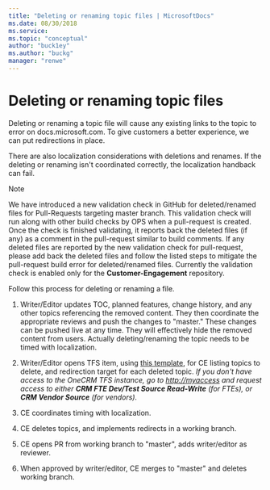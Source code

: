 ```yaml
---
title: "Deleting or renaming topic files | MicrosoftDocs"
ms.date: 08/30/2018
ms.service: 
ms.topic: "conceptual"
author: "buck1ey"
ms.author: "buckg"
manager: "renwe"
---
```



<!-- This needs updating. Tool will take care of the redirects. The info below is relevant only for April '19 and earlier. -->

# Deleting or renaming topic files

Deleting or renaming a topic file will cause any existing links to the topic to error on docs.microsoft.com. To give customers a better experience, we can put redirections in place.

There are also localization considerations with deletions and renames. If the deleting or renaming isn't coordinated correctly, the localization handback can fail.

> [!NOTE]
> We have introduced a new validation check in GitHub for deleted/renamed files for Pull-Requests targeting master branch. This validation check will run along with other build checks by OPS when a pull-request is created. Once the check is finished validating, it reports back the deleted files (if any) as a comment in the pull-request similar to build comments. If any deleted files are reported by the new validation check for pull-request, please add back the deleted files and follow the listed steps to mitigate the pull-request build error for deleted/renamed files.
> Currently the validation check is enabled only for the **Customer-Engagement** repository.

Follow this process for deleting or renaming a file.

 1.  Writer/Editor updates TOC, planned features, change history, and any other topics referencing the removed content. They then coordinate the appropriate reviews and push the changes to "master."
These changes can be pushed live at any time. They will effectively hide the removed content from users. Actually deleting/renaming the topic needs to be timed with localization.

 1.	Writer/Editor opens TFS item, using [this template](https://dynamicscrm.visualstudio.com/OneCRM/_workitems/create/Task?templateId=adfeaa5a-22a9-4416-9755-9b9980c42822&ownerId=74778d57-e6a1-43fe-b56b-be19cb488aae), for CE listing topics to delete, and redirection target for each deleted topic. *If you don't have access to the OneCRM TFS instance, go to [http://myaccess](http://myaccess) and request access to either **CRM FTE Dev/Test Source Read-Write** (for FTEs), or **CRM Vendor Source** (for vendors).*
 
 1.	CE coordinates timing with localization.
 
 1.	CE deletes topics, and implements redirects in a working branch.
 
 1.	CE opens PR from working branch to "master", adds writer/editor as reviewer.
 
 1.	When approved by writer/editor, CE merges to "master" and deletes working branch.


